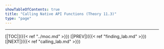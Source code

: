 ```yaml
---
showTableOfContents: true
title: "Calling Native API Functions (Theory 11.3)"
type: "page"
---
```




---
[|TOC|]({{< ref "../moc.md" >}})
[|PREV|]({{< ref "finding_lab.md" >}})
[|NEXT|]({{< ref "calling_lab.md" >}})